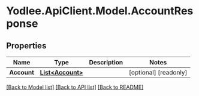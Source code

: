 # Yodlee.ApiClient.Model.AccountResponse

## Properties

Name | Type | Description | Notes
------------ | ------------- | ------------- | -------------
**Account** | [**List&lt;Account&gt;**](Account.md) |  | [optional] [readonly] 

[[Back to Model list]](../README.md#documentation-for-models) [[Back to API list]](../README.md#documentation-for-api-endpoints) [[Back to README]](../README.md)

